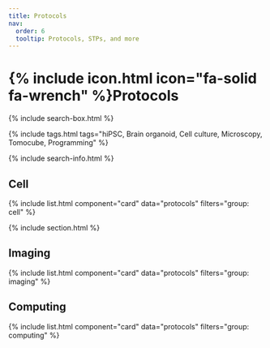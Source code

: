 ```yaml
---
title: Protocols
nav:
  order: 6
  tooltip: Protocols, STPs, and more
---
```


# {% include icon.html icon="fa-solid fa-wrench" %}Protocols

{% include search-box.html %}

{% include tags.html tags="hiPSC, Brain organoid, Cell culture, Microscopy, Tomocube, Programming" %}

{% include search-info.html %}

## Cell

{% include list.html component="card" data="protocols" filters="group: cell" %}

{% include section.html %}

## Imaging

{% include list.html component="card" data="protocols" filters="group: imaging" %}

## Computing

{% include list.html component="card" data="protocols" filters="group: computing" %}
